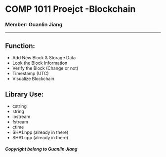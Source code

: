# COMP 1011 Proejct -Blockchain

### Member: Guanlin Jiang

---

## Function:
- Add New Block & Storage Data
- Look the Block Information
- Verify the Block (Change or not)
- Timestamp (UTC)
- Visualize Blockchain

## Library Use:
- cstring
- string
- iostream
- fstream
- ctime
- SHA1.hpp (already in there)
- SHA1.cpp (already in there)


##### Copyright belong to Guanlin Jiang
